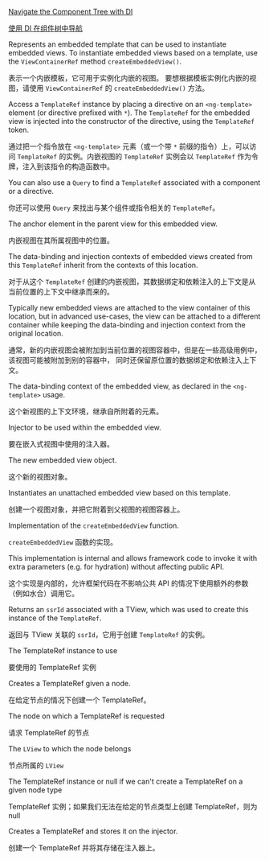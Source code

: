 [Navigate the Component Tree with DI](guide/dependency-injection-navtree)

[使用 DI 在组件树中导航](guide/dependency-injection-navtree)

Represents an embedded template that can be used to instantiate embedded views.
To instantiate embedded views based on a template, use the `ViewContainerRef`
method `createEmbeddedView()`.

表示一个内嵌模板，它可用于实例化内嵌的视图。
要想根据模板实例化内嵌的视图，请使用 `ViewContainerRef` 的 `createEmbeddedView()` 方法。

Access a `TemplateRef` instance by placing a directive on an `<ng-template>`
element \(or directive prefixed with `*`\). The `TemplateRef` for the embedded view
is injected into the constructor of the directive,
using the `TemplateRef` token.

通过把一个指令放在 `<ng-template>` 元素（或一个带 `*` 前缀的指令）上，可以访问 `TemplateRef`
的实例。内嵌视图的 `TemplateRef` 实例会以 `TemplateRef` 作为令牌，注入到该指令的构造函数中。

You can also use a `Query` to find a `TemplateRef` associated with
a component or a directive.

你还可以使用 `Query` 来找出与某个组件或指令相关的 `TemplateRef`。

The anchor element in the parent view for this embedded view.

内嵌视图在其所属视图中的位置。

The data-binding and injection contexts of embedded views created from this `TemplateRef`
inherit from the contexts of this location.

对于从这个 `TemplateRef`
创建的内嵌视图，其数据绑定和依赖注入的上下文是从当前位置的上下文中继承而来的。

Typically new embedded views are attached to the view container of this location, but in
advanced use-cases, the view can be attached to a different container while keeping the
data-binding and injection context from the original location.

通常，新的内嵌视图会被附加到当前位置的视图容器中，但是在一些高级用例中，该视图可能被附加到别的容器中，
同时还保留原位置的数据绑定和依赖注入上下文。

The data-binding context of the embedded view, as declared
in the `<ng-template>` usage.

这个新视图的上下文环境，继承自所附着的元素。

Injector to be used within the embedded view.

要在嵌入式视图中使用的注入器。

The new embedded view object.

这个新的视图对象。

Instantiates an unattached embedded view based on this template.

创建一个视图对象，并把它附着到父视图的视图容器上。

Implementation of the `createEmbeddedView` function.

`createEmbeddedView` 函数的实现。

This implementation is internal and allows framework code
to invoke it with extra parameters \(e.g. for hydration\) without
affecting public API.

这个实现是内部的，允许框架代码在不影响公共 API 的情况下使用额外的参数（例如水合）调用它。

Returns an `ssrId` associated with a TView, which was used to
create this instance of the `TemplateRef`.

返回与 TView 关联的 `ssrId`，它用于创建 `TemplateRef` 的实例。

The TemplateRef instance to use

要使用的 TemplateRef 实例

Creates a TemplateRef given a node.

在给定节点的情况下创建一个 TemplateRef。

The node on which a TemplateRef is requested

请求 TemplateRef 的节点

The `LView` to which the node belongs

节点所属的 `LView`

The TemplateRef instance or null if we can't create a TemplateRef on a given node type

TemplateRef 实例；如果我们无法在给定的节点类型上创建 TemplateRef，则为 null

Creates a TemplateRef and stores it on the injector.

创建一个 TemplateRef 并将其存储在注入器上。